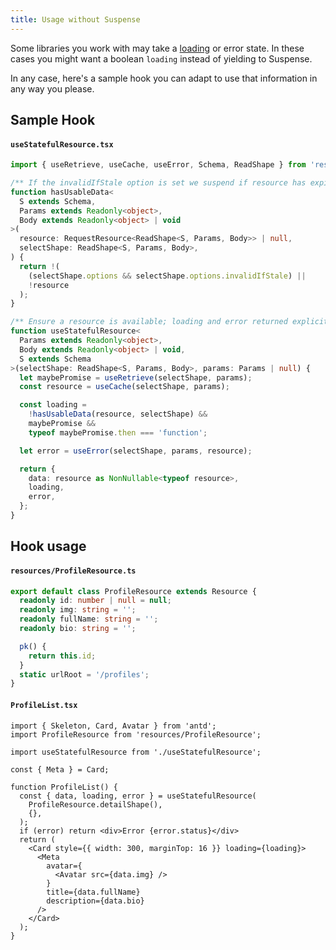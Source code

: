 ```yaml
---
title: Usage without Suspense
---
```


Some libraries you work with may take a [loading](https://ant.design/components/card/#components-card-demo-loading) or error state.
In these cases you might want a boolean `loading` instead of yielding to Suspense.

In any case, here's a sample hook you can adapt to use that information in any
way you please.

## Sample Hook

#### `useStatefulResource.tsx`

```typescript
import { useRetrieve, useCache, useError, Schema, ReadShape } from 'rest-hooks';

/** If the invalidIfStale option is set we suspend if resource has expired */
function hasUsableData<
  S extends Schema,
  Params extends Readonly<object>,
  Body extends Readonly<object> | void
>(
  resource: RequestResource<ReadShape<S, Params, Body>> | null,
  selectShape: ReadShape<S, Params, Body>,
) {
  return !(
    (selectShape.options && selectShape.options.invalidIfStale) ||
    !resource
  );
}

/** Ensure a resource is available; loading and error returned explicitly. */
function useStatefulResource<
  Params extends Readonly<object>,
  Body extends Readonly<object> | void,
  S extends Schema
>(selectShape: ReadShape<S, Params, Body>, params: Params | null) {
  let maybePromise = useRetrieve(selectShape, params);
  const resource = useCache(selectShape, params);

  const loading =
    !hasUsableData(resource, selectShape) &&
    maybePromise &&
    typeof maybePromise.then === 'function';

  let error = useError(selectShape, params, resource);

  return {
    data: resource as NonNullable<typeof resource>,
    loading,
    error,
  };
}
```

## Hook usage

#### `resources/ProfileResource.ts`

```typescript
export default class ProfileResource extends Resource {
  readonly id: number | null = null;
  readonly img: string = '';
  readonly fullName: string = '';
  readonly bio: string = '';

  pk() {
    return this.id;
  }
  static urlRoot = '/profiles';
}
```

#### `ProfileList.tsx`

```tsx
import { Skeleton, Card, Avatar } from 'antd';
import ProfileResource from 'resources/ProfileResource';

import useStatefulResource from './useStatefulResource';

const { Meta } = Card;

function ProfileList() {
  const { data, loading, error } = useStatefulResource(
    ProfileResource.detailShape(),
    {},
  );
  if (error) return <div>Error {error.status}</div>
  return (
    <Card style={{ width: 300, marginTop: 16 }} loading={loading}>
      <Meta
        avatar={
          <Avatar src={data.img} />
        }
        title={data.fullName}
        description={data.bio}
      />
    </Card>
  );
}
```
